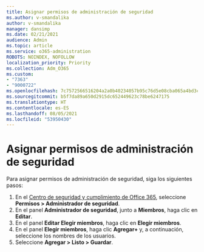 ```yaml
---
title: Asignar permisos de administración de seguridad
ms.author: v-smandalika
author: v-smandalika
manager: dansimp
ms.date: 02/21/2021
audience: Admin
ms.topic: article
ms.service: o365-administration
ROBOTS: NOINDEX, NOFOLLOW
localization_priority: Priority
ms.collection: Adm_O365
ms.custom:
- "7363"
- "9000722"
ms.openlocfilehash: 7c7572566516204a2a0b40234057b95c76d5e08cba065a4bd3c8d638006f4019
ms.sourcegitcommit: b5f7da89a650d2915dc652449623c78be6247175
ms.translationtype: HT
ms.contentlocale: es-ES
ms.lasthandoff: 08/05/2021
ms.locfileid: "53950430"
---
```

# <a name="assign-security-administration-permissions"></a>Asignar permisos de administración de seguridad

Para asignar permisos de administración de seguridad, siga los siguientes pasos:

1. En el [Centro de seguridad y cumplimiento de Office 365](https://sip.protection.office.com/homepage), seleccione **Permisos > Administrador de seguridad**.
2. En el panel **Administrador de seguridad**, junto a **Miembros**, haga clic en **Editar**.
3. En el panel **Editar Elegir miembros**, haga clic en **Elegir miembros**.
4. En el panel **Elegir miembros**, haga clic **Agregar+** y, a continuación, seleccione los nombres de los usuarios.
5. Seleccione **Agregar > Listo > Guardar**.